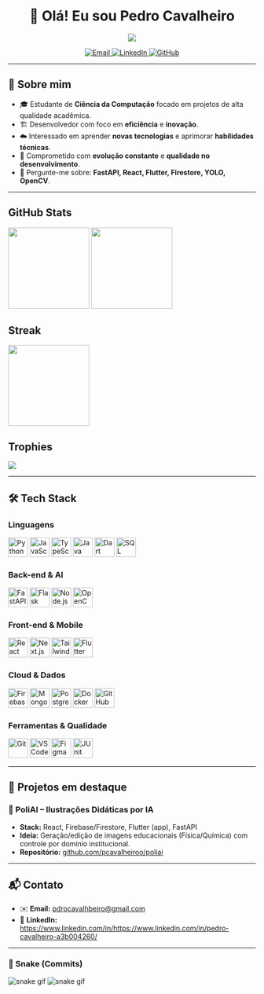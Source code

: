 <h1 align="center">👋 Olá! Eu sou <strong>Pedro Cavalheiro</strong></h1>

<p align="center">
  <a href="https://github.com/pcavalheiroo">
    <img src="https://readme-typing-svg.herokuapp.com?size=22&duration=3500&color=36BCF7&center=true&vCenter=true&width=750&lines=Desenvolvedor+Full+Stack+%7C+Ci%C3%AAncia+da+Computa%C3%A7%C3%A3o"/>
  </a>
</p>

<p align="center">
  <a href="mailto:pdrocavalheiro@gmail.com" target="_blank">
    <img alt="Email" src="https://img.shields.io/badge/Email-pdrocavalheiro%40gmail.com-DC4A3D?style=for-the-badge&logo=gmail&logoColor=white">
  </a>
  <a href="https://www.linkedin.com/in/pedro-cavalheiro-a3b004260/" target="_blank">
    <img alt="LinkedIn" src="https://img.shields.io/badge/LinkedIn-Pedro%20Cavalheiro-0A66C2?style=for-the-badge&logo=linkedin&logoColor=white">
  </a>
  <a href="https://github.com/pcavalheiroo?tab=repositories" target="_blank">
    <img alt="GitHub" src="https://img.shields.io/badge/GitHub-Repositórios-24292E?style=for-the-badge&logo=github&logoColor=white">
  </a>
</p>

---

## 🧭 Sobre mim
- 🎓 Estudante de **Ciência da Computação** focado em projetos de alta qualidade acadêmica.
- 🏗️ Desenvolvedor com foco em **eficiência** e **inovação**.
- ☁️ Interessado em aprender **novas tecnologias** e aprimorar **habilidades técnicas**.
- 🧪 Comprometido com **evolução constante** e **qualidade no desenvolvimento**.
- 💬 Pergunte-me sobre: **FastAPI, React, Flutter, Firestore, YOLO, OpenCV**.

---

## GitHub Stats
<p>
  <img height="165" src="https://github-readme-stats.vercel.app/api?username=pcavalheiroo&show_icons=true&theme=transparent&rank_icon=github" />
  <img height="165" src="https://github-readme-stats.vercel.app/api/top-langs/?username=pcavalheiroo&layout=compact&theme=transparent" />
</p>

## Streak
<p>
  <img height="165" src="https://streak-stats.demolab.com?user=pcavalheiroo&theme=transparent&date_format=j%20M%5B%20Y%5D" />
</p>

## Trophies
<p>
  <img src="https://github-profile-trophy.vercel.app/?username=pcavalheiroo&theme=onestar&no-frame=true&margin-w=10" />
</p>

---

## 🛠️ Tech Stack
<div>

  <h3>Linguagens</h3>
  <p>
    <img title="Python" height="40" src="https://cdn.jsdelivr.net/gh/devicons/devicon@latest/icons/python/python-original.svg"/>
    <img title="JavaScript" height="40" src="https://cdn.jsdelivr.net/gh/devicons/devicon@latest/icons/javascript/javascript-original.svg"/>
    <img title="TypeScript" height="40" src="https://cdn.jsdelivr.net/gh/devicons/devicon@latest/icons/typescript/typescript-original.svg"/>
    <img title="Java" height="40" src="https://cdn.jsdelivr.net/gh/devicons/devicon@latest/icons/java/java-original.svg"/>
    <img title="Dart" height="40" src="https://cdn.jsdelivr.net/gh/devicons/devicon@latest/icons/dart/dart-original.svg"/>
    <img title="SQL (MySQL)" height="40" src="https://cdn.jsdelivr.net/gh/devicons/devicon@latest/icons/mysql/mysql-original.svg"/>
  </p>

  <h3>Back-end & AI</h3>
  <p>
    <img title="FastAPI" height="40" src="https://cdn.jsdelivr.net/gh/devicons/devicon@latest/icons/fastapi/fastapi-original.svg"/>
    <img title="Flask" height="40" src="https://cdn.jsdelivr.net/gh/devicons/devicon@latest/icons/flask/flask-original.svg"/>
    <img title="Node.js" height="40" src="https://cdn.jsdelivr.net/gh/devicons/devicon@latest/icons/nodejs/nodejs-original.svg"/>
    <img title="OpenCV" height="40" src="https://cdn.jsdelivr.net/gh/devicons/devicon@latest/icons/opencv/opencv-original.svg"/>
  </p>

  <h3>Front-end & Mobile</h3>
  <p>
    <img title="React" height="40" src="https://cdn.jsdelivr.net/gh/devicons/devicon@latest/icons/react/react-original.svg"/>
    <img title="Next.js" height="40" src="https://cdn.jsdelivr.net/gh/devicons/devicon@latest/icons/nextjs/nextjs-original.svg"/>
    <img title="Tailwind CSS" height="40" src="https://cdn.jsdelivr.net/gh/devicons/devicon@latest/icons/tailwindcss/tailwindcss-original.svg"/>
    <img title="Flutter" height="40" src="https://cdn.jsdelivr.net/gh/devicons/devicon@latest/icons/flutter/flutter-original.svg"/>
  </p>

  <h3>Cloud & Dados</h3>
  <p>
    <img title="Firebase" height="40" src="https://cdn.jsdelivr.net/gh/devicons/devicon@latest/icons/firebase/firebase-plain.svg"/>
    <img title="MongoDB" height="40" src="https://cdn.jsdelivr.net/gh/devicons/devicon@latest/icons/mongodb/mongodb-original.svg"/>
    <img title="PostgreSQL" height="40" src="https://cdn.jsdelivr.net/gh/devicons/devicon@latest/icons/postgresql/postgresql-original.svg"/>
    <img title="Docker" height="40" src="https://cdn.jsdelivr.net/gh/devicons/devicon@latest/icons/docker/docker-original.svg"/>
    <img title="GitHub Actions" height="40" src="https://cdn.jsdelivr.net/gh/devicons/devicon@latest/icons/githubactions/githubactions-original.svg"/>
  </p>

  <h3>Ferramentas & Qualidade</h3>
  <p>
    <img title="Git" height="40" src="https://cdn.jsdelivr.net/gh/devicons/devicon@latest/icons/git/git-original.svg"/>
    <img title="VS Code" height="40" src="https://cdn.jsdelivr.net/gh/devicons/devicon@latest/icons/vscode/vscode-original.svg"/>
    <img title="Figma" height="40" src="https://cdn.jsdelivr.net/gh/devicons/devicon@latest/icons/figma/figma-original.svg"/>
    <img title="JUnit" height="40" src="https://cdn.jsdelivr.net/gh/devicons/devicon@latest/icons/java/java-original.svg"/>
  </p>

</div>


---

## 🚀 Projetos em destaque

### 🔹 PoliAI – Ilustrações Didáticas por IA
- **Stack:** React, Firebase/Firestore, Flutter (app), FastAPI
- **Ideia:** Geração/edição de imagens educacionais (Física/Química) com controle por domínio institucional.
- **Repositório:** [github.com/pcavalheiroo/poliai](https://github.com/pcavalheiroo/poliai)

---

## 📬 Contato
- ✉️ **Email:** pdrocavalhbeiro@gmail.com  
- 💼 **LinkedIn:** https://www.linkedin.com/in/https://www.linkedin.com/in/pedro-cavalheiro-a3b004260/

---

### 🐍 Snake (Commits)
![snake gif](https://raw.githubusercontent.com/pcavalheiroo/pcavalheiroo/output/snake.svg#gh-light-mode-only)
![snake gif](https://raw.githubusercontent.com/pcavalheiroo/pcavalheiroo/output/snake-dark.svg#gh-dark-mode-only)

